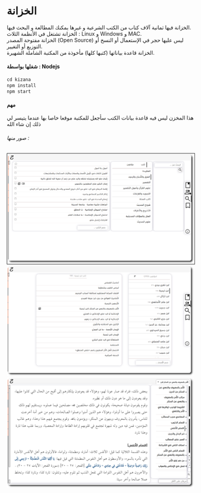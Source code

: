 # الخزانة

<p>
الخزانة فيها ثمانية آلاف كتاب من الكتب الشرعية و غيرها يمكنك المطالعة و البحث فيها. <br>
الخزانة تشتغل في الأنظمة الثلاث : Linux و Windows و MAC.<br>
الخزانة مفتوحة المصدر (Open Source) ليس عليها حجر في الإستعمال أو النسخ أو التوزيع أو التغيير.<br>
الخزانة قاعدة بياناتها (كتبها كلها) مأخوذة من المكتبة الشاملة الشهيرة.<br>
 </p>
<h4 >شغلها بواسطة : Nodejs</h4>

 ```
cd kizana
npm install 
npm start 
```

 <h4>مهم</h4>
 <p > 
هذا المخزن ليس فيه قاعدة بيانات الكتب سأجعل للمكتبة موقعا خاصا بها عندما يتيسر لي  ذلك إن شاء الله <br>

  </p>
<h6 >صور منها :</h6>
<img  src="https://github.com/elkizana/kizana/blob/main/screenshots/01.png"  border="1px solid red" alt="محتوى كتاب"><br>
 <img src="https://github.com/elkizana/kizana/blob/main/screenshots/02.png" alt="التصانيف"><br>
 <!-- <img src="https://github.com/elkizana/kizana/blob/main/screenshots/03.png" alt="المؤلفون"><br> -->
 <img src="https://github.com/elkizana/kizana/blob/main/screenshots/04.png" alt="البحث"><br>  


